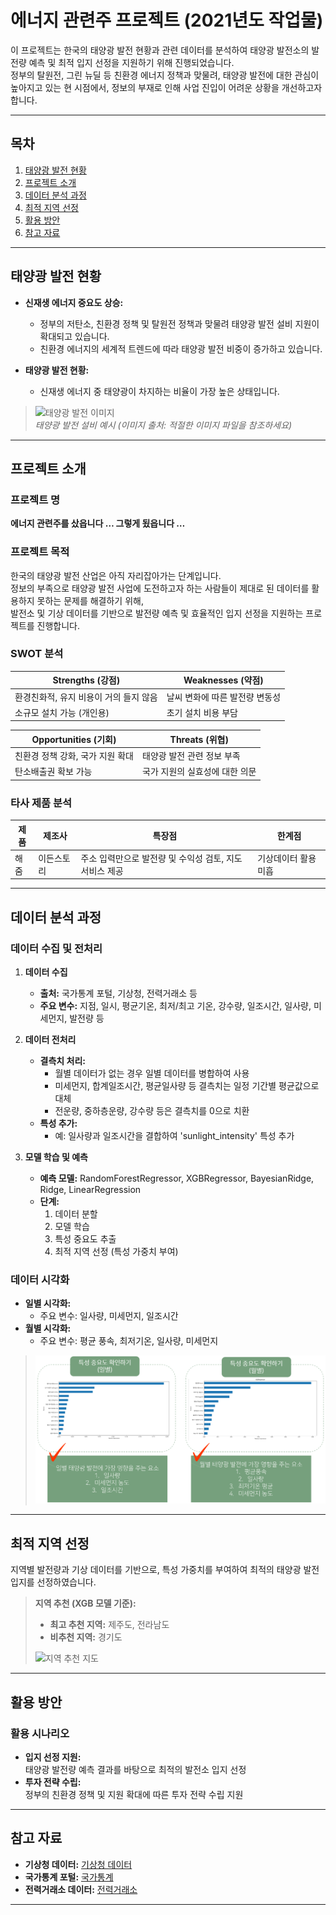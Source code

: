 # 에너지 관련주 프로젝트 (2021년도 작업물)

이 프로젝트는 한국의 태양광 발전 현황과 관련 데이터를 분석하여 태양광 발전소의 발전량 예측 및 최적 입지 선정을 지원하기 위해 진행되었습니다.  
정부의 탈원전, 그린 뉴딜 등 친환경 에너지 정책과 맞물려, 태양광 발전에 대한 관심이 높아지고 있는 현 시점에서, 정보의 부재로 인해 사업 진입이 어려운 상황을 개선하고자 합니다.

---

## 목차

1. [태양광 발전 현황](#태양광-발전-현황)
2. [프로젝트 소개](#프로젝트-소개)
3. [데이터 분석 과정](#데이터-분석-과정)
4. [최적 지역 선정](#최적-지역-선정)
5. [활용 방안](#활용-방안)
6. [참고 자료](#참고-자료)

---

## 태양광 발전 현황

- **신재생 에너지 중요도 상승:**  
  - 정부의 저탄소, 친환경 정책 및 탈원전 정책과 맞물려 태양광 발전 설비 지원이 확대되고 있습니다.
  - 친환경 에너지의 세계적 트렌드에 따라 태양광 발전 비중이 증가하고 있습니다.

- **태양광 발전 현황:**  
  - 신재생 에너지 중 태양광이 차지하는 비율이 가장 높은 상태입니다.

> ![태양광 발전 이미지](images/solar_power.jpg)  
> *태양광 발전 설비 예시 (이미지 출처: 적절한 이미지 파일을 참조하세요)*

---

## 프로젝트 소개

### 프로젝트 명
**에너지 관련주를 샀읍니다 … 그렇게 됬읍니다 …**

### 프로젝트 목적
한국의 태양광 발전 산업은 아직 자리잡아가는 단계입니다.  
정보의 부족으로 태양광 발전 사업에 도전하고자 하는 사람들이 제대로 된 데이터를 활용하지 못하는 문제를 해결하기 위해,  
발전소 및 기상 데이터를 기반으로 발전량 예측 및 효율적인 입지 선정을 지원하는 프로젝트를 진행합니다.

### SWOT 분석

| Strengths (강점)                            | Weaknesses (약점)                  |
|---------------------------------------------|-----------------------------------|
| 환경친화적, 유지 비용이 거의 들지 않음       | 날씨 변화에 따른 발전량 변동성     |
| 소규모 설치 가능 (개인용)                    | 초기 설치 비용 부담                |

| Opportunities (기회)                        | Threats (위협)                      |
|---------------------------------------------|-------------------------------------|
| 친환경 정책 강화, 국가 지원 확대            | 태양광 발전 관련 정보 부족            |
| 탄소배출권 확보 가능                         | 국가 지원의 실효성에 대한 의문        |

### 타사 제품 분석

| 제품    | 제조사      | 특장점                                            | 한계점                             |
|---------|-------------|---------------------------------------------------|------------------------------------|
| 해줌    | 이든스토리  | 주소 입력만으로 발전량 및 수익성 검토, 지도 서비스 제공 | 기상데이터 활용 미흡               |

---

## 데이터 분석 과정

### 데이터 수집 및 전처리

1. **데이터 수집**  
   - **출처:** 국가통계 포털, 기상청, 전력거래소 등  
   - **주요 변수:** 지점, 일시, 평균기온, 최저/최고 기온, 강수량, 일조시간, 일사량, 미세먼지, 발전량 등

2. **데이터 전처리**  
   - **결측치 처리:**  
     - 월별 데이터가 없는 경우 일별 데이터를 병합하여 사용  
     - 미세먼지, 합계일조시간, 평균일사량 등 결측치는 일정 기간별 평균값으로 대체  
     - 전운량, 중하층운량, 강수량 등은 결측치를 0으로 치환
   - **특성 추가:**  
     - 예: 일사량과 일조시간을 결합하여 'sunlight_intensity' 특성 추가


3. **모델 학습 및 예측**  
   - **예측 모델:** RandomForestRegressor, XGBRegressor, BayesianRidge, Ridge, LinearRegression  
   - **단계:**  
     1. 데이터 분할  
     2. 모델 학습  
     3. 특성 중요도 추출  
     4. 최적 지역 선정 (특성 가중치 부여)

### 데이터 시각화

- **일별 시각화:**  
  - 주요 변수: 일사량, 미세먼지, 일조시간
- **월별 시각화:**  
  - 주요 변수: 평균 풍속, 최저기온, 일사량, 미세먼지

> ![특성 중요도 그래프](images/feature_importance.png)  

---

## 최적 지역 선정

지역별 발전량과 기상 데이터를 기반으로, 특성 가중치를 부여하여 최적의 태양광 발전 입지를 선정하였습니다.

> **지역 추천 (XGB 모델 기준):**  
> - **최고 추천 지역:** 제주도, 전라남도  
> - **비추천 지역:** 경기도  
> 
> ![지역 추천 지도](images/regional_recommendation.png)  

---

## 활용 방안


### 활용 시나리오

- **입지 선정 지원:**  
  태양광 발전량 예측 결과를 바탕으로 최적의 발전소 입지 선정
- **투자 전략 수립:**  
  정부의 친환경 정책 및 지원 확대에 따른 투자 전략 수립 지원

---

## 참고 자료

- **기상청 데이터:** [기상청 데이터](https://data.kma.go.kr)
- **국가통계 포털:** [국가통계](http://kosis.kr)
- **전력거래소 데이터:** [전력거래소](http://epsis.kpx.or.kr)

---
